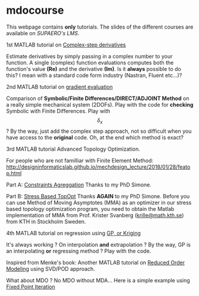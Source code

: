 # mdocourse
This webpage contains **only** tutorials.
The slides of the different courses are available on *SUPAERO's LMS*. 

1st MATLAB tutorial on [Complex-step derivatives](http://htmlpreview.github.io/?https://github.com/jomorlier/mdocourse2018/blob/master/ComplexStep/ComplexStep.html)

Estimate derivatives by simply passing in a complex number to your function.
A single (complex) function evaluations computes both the function's value **(Re)** and the derivative **(Im)**.
Is it **always** possible to do this? I mean with a standard code form industry (Nastran, Fluent etc...)?


2nd MATLAB tutorial on [gradient evaluation](http://htmlpreview.github.io/?https://github.com/jomorlier/mdocourse2018/blob/master/Sensibility/sensitivity_TD.html)

Comparison of **Symbolic/Finite Differences/DIRECT/ADJOINT Method** on a really simple mechanical system (2DOFs).
Play with the code for **checking** Symbolic with Finite Differences. Play with $$\delta_x$$ ?
By the way, just add the complex step approach, not so difficult when you have access to the **original** code.
Oh, at the end which method is exact? 

3rd MATLAB tutorial Advanced Topology Optimization.

For people who are not familliar with Finite Element Method:
http://designinformaticslab.github.io/mechdesign_lecture/2018/01/28/featop.html

Part A:  [Constraints Agreggation](http://htmlpreview.github.io/?https://github.com/jomorlier/mdocourse2018/blob/master/AdvancedTopOpt/ConstraintsAgreggation.html)
Thanks to my PhD Simone.

Part B:  [Stress Based TopOpt](http://htmlpreview.github.io/?https://github.com/jomorlier/mdocourse2018/blob/master/AdvancedTopOpt/StressBasedTopOpt.html)
Thanks **AGAIN** to my PhD Simone.
Before you can use Method of Moving Asymptotes (MMA) as an optimizer in our stress based topology optimization program, you need to obtain the Matlab implementation of MMA from Prof. Krister Svanberg (krille@math.kth.se) from KTH in Stockholm Sweden.


4th MATLAB tutorial on regression using [GP, or Kriging](http://htmlpreview.github.io/?https://github.com/jomorlier/mdocourse2018/blob/master/GP_Tutorial/GP_Tutorial.html)

It's always working ? On interpolation **and** extrapolation ?
By the way, GP is an interpolating **or** regressing method ? Play with the code.

Inspired from Menke's book: Another MATLAB tutorial on [Reduced Order Modeling](http://htmlpreview.github.io/?https://github.com/jomorlier/mdocourse2018/blob/master/RoM/ROM.html) using SVD/POD approach.

What about MDO ? No MDO without MDA...
Here is a simple example using 
[Fixed Point Iteration ](http://htmlpreview.github.io/?https://github.com/jomorlier/mdocourse2018/blob/master/MDA/tutorialFPI.html) 




